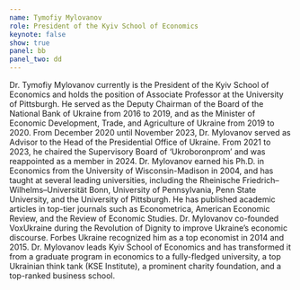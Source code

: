 ```yaml
---
name: Tymofiy Mylovanov
role: President of the Kyiv School of Economics
keynote: false
show: true
panel: bb
panel_two: dd
---
```


Dr. Tymofiy Mylovanov currently is the President of the Kyiv School of Economics and holds the position of Associate Professor at the University of Pittsburgh. He served as the Deputy Chairman of the Board of the National Bank of Ukraine from 2016 to 2019, and as the Minister of Economic Development, Trade, and Agriculture of Ukraine from 2019 to 2020. From December 2020 until November 2023, Dr. Mylovanov served as Advisor to the Head of the Presidential Office of Ukraine. From 2021 to 2023, he chaired the Supervisory Board of ‘Ukroboronprom’ and was reappointed as a member in 2024. Dr. Mylovanov earned his Ph.D. in Economics from the University of Wisconsin-Madison in 2004, and has taught at several leading universities, including the Rheinische Friedrich–Wilhelms–Universität Bonn, University of Pennsylvania, Penn State University, and the University of Pittsburgh. He has published academic articles in top-tier journals such as Econometrica, American Economic Review, and the Review of Economic Studies. Dr. Mylovanov co-founded VoxUkraine during the Revolution of Dignity to improve Ukraine’s economic discourse. Forbes Ukraine recognized him as a top economist in 2014 and 2015. Dr. Mylovanov leads Kyiv School of Economics and has transformed it from a graduate program in economics to a fully-fledged university, a top Ukrainian think tank (KSE Institute), a prominent charity foundation, and a top-ranked business school.
